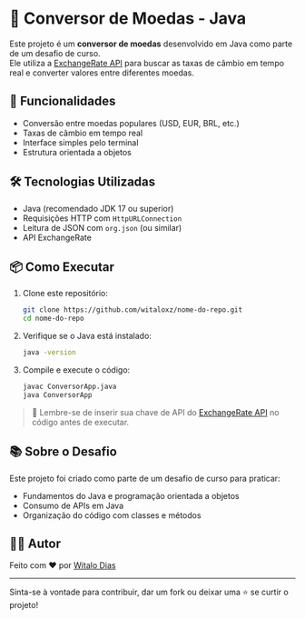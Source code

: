 # 💱 Conversor de Moedas - Java

Este projeto é um **conversor de moedas** desenvolvido em Java como parte de um desafio de curso.  
Ele utiliza a [ExchangeRate API](https://www.exchangerate-api.com/) para buscar as taxas de câmbio em tempo real e converter valores entre diferentes moedas.

## 🚀 Funcionalidades

- Conversão entre moedas populares (USD, EUR, BRL, etc.)
- Taxas de câmbio em tempo real
- Interface simples pelo terminal
- Estrutura orientada a objetos

## 🛠️ Tecnologias Utilizadas

- Java (recomendado JDK 17 ou superior)
- Requisições HTTP com `HttpURLConnection`
- Leitura de JSON com `org.json` (ou similar)
- API ExchangeRate

## 📦 Como Executar

1. Clone este repositório:
   ```bash
   git clone https://github.com/witaloxz/nome-do-repo.git
   cd nome-do-repo
   ```

2. Verifique se o Java está instalado:
   ```bash
   java -version
   ```

3. Compile e execute o código:
   ```bash
   javac ConversorApp.java
   java ConversorApp
   ```

> 🔐 Lembre-se de inserir sua chave de API do [ExchangeRate API](https://www.exchangerate-api.com/) no código antes de executar.

## 📚 Sobre o Desafio

Este projeto foi criado como parte de um desafio de curso para praticar:

- Fundamentos do Java e programação orientada a objetos
- Consumo de APIs em Java
- Organização do código com classes e métodos


## 🧑‍💻 Autor

Feito com ❤️ por [Witalo Dias](https://github.com/witaloxz)

---

Sinta-se à vontade para contribuir, dar um fork ou deixar uma ⭐ se curtir o projeto!
